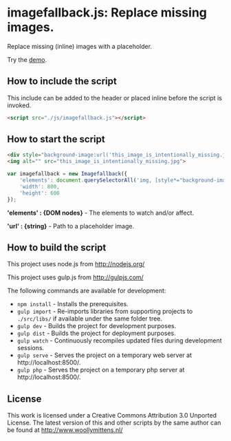 # imagefallback.js: Replace missing images.

Replace missing (inline) images with a placeholder.

Try the <a href="http://www.woollymittens.nl/default.php?url=useful-imagefallback">demo</a>.

## How to include the script

This include can be added to the header or placed inline before the script is invoked.

```html
<script src="./js/imagefallback.js"></script>
```

## How to start the script

```html
<div style="background-image:url('this_image_is_intentionally_missing.jpg')"></div>
<img alt="" src="this_image_is_intentionally_missing.jpg">
```

```javascript
var imagefallback = new Imagefallback({
	'elements': document.querySelectorAll('img, [style*="background-image"]'),
	'width': 800,
	'height': 600
});
```

**'elements' : {DOM nodes}** - The elements to watch and/or affect.

**'url' : {string}** - Path to a placeholder image.

## How to build the script

This project uses node.js from http://nodejs.org/

This project uses gulp.js from http://gulpjs.com/

The following commands are available for development:
+ `npm install` - Installs the prerequisites.
+ `gulp import` - Re-imports libraries from supporting projects to `./src/libs/` if available under the same folder tree.
+ `gulp dev` - Builds the project for development purposes.
+ `gulp dist` - Builds the project for deployment purposes.
+ `gulp watch` - Continuously recompiles updated files during development sessions.
+ `gulp serve` - Serves the project on a temporary web server at http://localhost:8500/.
+ `gulp php` - Serves the project on a temporary php server at http://localhost:8500/.

## License

This work is licensed under a Creative Commons Attribution 3.0 Unported License. The latest version of this and other scripts by the same author can be found at http://www.woollymittens.nl/
